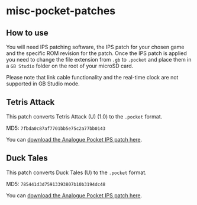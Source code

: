 # misc-pocket-patches

## How to use

You will need IPS patching software, the IPS patch for your chosen game and the specific ROM revision for the patch. Once the IPS patch is applied you need to change the file extension from `.gb` to `.pocket` and place them in a `GB Studio` folder on the root of your microSD card.

Please note that link cable functionality and the real-time clock are not supported in GB Studio mode.

## Tetris Attack

This patch converts Tetris Attack (U) (1.0) to the `.pocket` format.

MD5: `7fbda0c87af7701bb5e75c2a77bb0143`

You can [download the Analogue Pocket IPS patch here](https://github.com/JoseJX/misc-pocket-patches/blob/main/TetrisAttack.ips).

## Duck Tales

This patch converts Duck Tales (U) to the `.pocket` format.

MD5: `785441d3d75913393807b10b3194dc48`

You can [download the Analogue Pocket IPS patch here](https://github.com/JoseJX/misc-pocket-patches/blob/main/DuckTales.ips).

